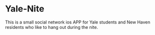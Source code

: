 Yale-Nite
=========
This is a small social network ios APP for Yale students and New Haven residents who like to hang out during the nite.
